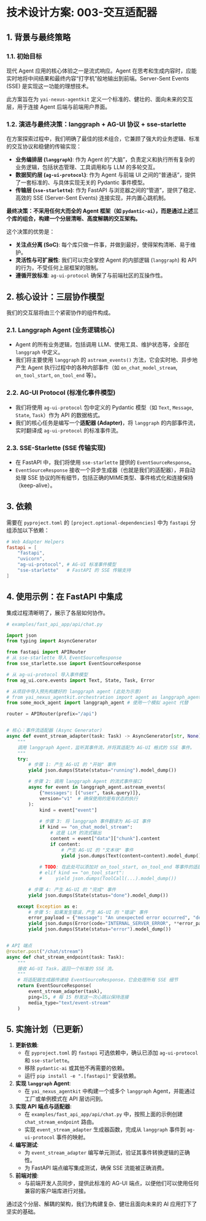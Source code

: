 
# 技术设计方案: 003-交互适配器

## 1. 背景与最终策略

### 1.1. 初始目标

现代 Agent 应用的核心体验之一是流式响应。Agent 在思考和生成内容时，应能实时地将中间结果和最终内容“打字机”般地输出到前端。Server-Sent Events (SSE) 是实现这一功能的理想技术。

此方案旨在为 `yai-nexus-agentkit` 定义一个标准的、健壮的、面向未来的交互层，用于连接 Agent 后端与前端用户界面。

### 1.2. 演进与最终决策：langgraph + AG-UI 协议 + sse-starlette

在方案探索过程中，我们明确了最佳的技术组合，它兼顾了强大的业务逻辑、标准的交互协议和稳健的传输实现：

- **业务编排层 (`langgraph`)**: 作为 Agent 的“大脑”，负责定义和执行所有复杂的业务逻辑，包括状态管理、工具调用和与 LLM 的多轮交互。
- **数据契约层 (`ag-ui-protocol`)**: 作为 Agent 与前端 UI 之间的“普通话”，提供了一套标准的、与具体实现无关的 Pydantic 事件模型。
- **传输层 (`sse-starlette`)**: 作为 FastAPI 与浏览器之间的“管道”，提供了稳定、高效的 SSE (Server-Sent Events) 连接实现，并内置心跳机制。

**最终决策：不采用任何大而全的 Agent 框架（如 `pydantic-ai`），而是通过上述三个库的组合，构建一个分层清晰、高度解耦的交互架构。**

这个决策的优势是：
- **关注点分离 (SoC)**: 每个库只做一件事，并做到最好，使得架构清晰、易于维护。
- **灵活性与可扩展性**: 我们可以完全掌控 Agent 的内部逻辑 (`langgraph`) 和 API 的行为，不受任何上层框架的限制。
- **遵循开放标准**: `ag-ui-protocol` 确保了与前端社区的互操作性。

## 2. 核心设计：三层协作模型

我们的交互层将由三个紧密协作的组件构成。

### 2.1. Langgraph Agent (业务逻辑核心)
- Agent 的所有业务逻辑，包括调用 LLM、使用工具、维护状态等，全部在 `langgraph` 中定义。
- 我们将主要使用 `langgraph` 的 `astream_events()` 方法，它会实时地、异步地产生 Agent 执行过程中的各种内部事件（如 `on_chat_model_stream`, `on_tool_start`, `on_tool_end` 等）。

### 2.2. AG-UI Protocol (标准化事件模型)
- 我们将使用 `ag-ui-protocol` 包中定义的 Pydantic 模型（如 `Text`, `Message`, `State`, `Task`）作为 API 的数据格式。
- 我们的核心任务是编写一个**适配器 (Adapter)**，将 `langgraph` 的内部事件流，实时翻译成 `ag-ui-protocol` 的标准事件流。

### 2.3. SSE-Starlette (SSE 传输实现)
- 在 FastAPI 中，我们将使用 `sse-starlette` 提供的 `EventSourceResponse`。
- `EventSourceResponse` 接收一个异步生成器（也就是我们的适配器），并自动处理 SSE 协议的所有细节，包括正确的MIME类型、事件格式化和连接保持（keep-alive）。

## 3. 依赖

需要在 `pyproject.toml` 的 `[project.optional-dependencies]` 中为 `fastapi` 分组添加以下依赖：

```toml
# Web Adapter Helpers
fastapi = [
    "fastapi", 
    "uvicorn", 
    "ag-ui-protocol", # AG-UI 标准事件模型
    "sse-starlette"   # FastAPI 的 SSE 传输支持
]
```

## 4. 使用示例：在 FastAPI 中集成

集成过程清晰明了，展示了各层如何协作。

```python
# examples/fast_api_app/api/chat.py

import json
from typing import AsyncGenerator

from fastapi import APIRouter
# 从 sse-starlette 导入 EventSourceResponse
from sse_starlette.sse import EventSourceResponse

# 从 ag-ui-protocol 导入事件模型
from ag_ui.core.events import Text, State, Task, Error

# 从项目中导入预先构建好的 langgraph agent (此处为示意)
# from yai_nexus_agentkit.orchestration import agent as langgraph_agent
from some_mock_agent import langgraph_agent # 使用一个模拟 agent 代替

router = APIRouter(prefix="/api")


# 核心：事件流适配器 (Async Generator)
async def event_stream_adapter(task: Task) -> AsyncGenerator[str, None]:
    """
    调用 langgraph Agent，监听其事件流，并将其适配为 AG-UI 格式的 SSE 事件。
    """
    try:
        # 步骤 1: 产生 AG-UI 的 "开始" 事件
        yield json.dumps(State(status="running").model_dump())

        # 步骤 2: 调用 langgraph Agent 的流式事件接口
        async for event in langgraph_agent.astream_events(
            {"messages": [("user", task.query)]}, 
            version="v1"  # 确保使用的是有状态的执行
        ):
            kind = event["event"]
            
            # 步骤 3: 将 langgraph 事件翻译为 AG-UI 事件
            if kind == "on_chat_model_stream":
                # 这是 LLM 的流式输出
                content = event["data"]["chunk"].content
                if content:
                    # 产生 AG-UI 的 "文本块" 事件
                    yield json.dumps(Text(content=content).model_dump())
            
            # TODO: 在此处可以添加对 on_tool_start, on_tool_end 等事件的适配
            # elif kind == "on_tool_start":
            #     yield json.dumps(ToolCall(...).model_dump())

        # 步骤 4: 产生 AG-UI 的 "完成" 事件
        yield json.dumps(State(status="done").model_dump())

    except Exception as e:
        # 步骤 5: 如果发生错误，产生 AG-UI 的 "错误" 事件
        error_payload = {"message": "An unexpected error occurred", "details": str(e)}
        yield json.dumps(Error(code="INTERNAL_SERVER_ERROR", **error_payload).model_dump())
        yield json.dumps(State(status="error").model_dump())


# API 端点
@router.post("/chat/stream")
async def chat_stream_endpoint(task: Task):
    """
    接收 AG-UI Task，返回一个标准的 SSE 流。
    """
    # 将适配器生成器传递给 EventSourceResponse，它会处理所有 SSE 细节
    return EventSourceResponse(
        event_stream_adapter(task),
        ping=15, # 每 15 秒发送一次心跳以保持连接
        media_type="text/event-stream"
    )

```

## 5. 实施计划（已更新）

1.  **更新依赖**:
    -   在 `pyproject.toml` 的 `fastapi` 可选依赖中，确认已添加 `ag-ui-protocol` 和 `sse-starlette`。
    -   移除 `pydantic-ai` 或其他不再需要的依赖。
    -   运行 `pip install -e ".[fastapi]"` 安装依赖。
2.  **实现 `langgraph` Agent**:
    -   在 `yai_nexus_agentkit` 中构建一个或多个 `langgraph` Agent，并能通过工厂或单例模式在 API 层访问到。
3.  **实现 API 端点与适配器**:
    -   在 `examples/fast_api_app/api/chat.py` 中，按照上面的示例创建 `chat_stream_endpoint` 路由。
    -   实现 `event_stream_adapter` 生成器函数，完成从 `langgraph` 事件到 `ag-ui-protocol` 事件的映射。
4.  **编写测试**:
    -   为 `event_stream_adapter` 编写单元测试，验证其事件转换逻辑的正确性。
    -   为 FastAPI 端点编写集成测试，确保 SSE 流能被正确消费。
5.  **前端对接**:
    -   与前端开发人员同步，提供此标准的 AG-UI 端点，以便他们可以使用任何兼容的客户端库进行对接。

通过这个分层、解耦的架构，我们为构建复杂、健壮且面向未来的 AI 应用打下了坚实的基础。 
